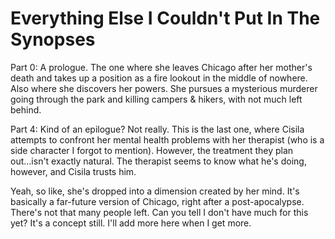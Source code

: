 # Everything Else I Couldn't Put In The Synopses

Part 0: A prologue. The one where she leaves Chicago after her mother's death and takes up a position as a fire lookout in the middle of nowhere. Also where she discovers her powers.
She pursues a mysterious murderer going through the park and killing campers & hikers, with not much left behind. 

Part 4: Kind of an epilogue? Not really. This is the last one, where Cisila attempts to confront her mental health problems with her therapist (who is a side character I forgot to mention).
However, the treatment they plan out...isn't exactly natural. The therapist seems to know what he's doing, however, and Cisila trusts him. 

Yeah, so like, she's dropped into a dimension created by her mind. It's basically a far-future version of Chicago, right after a post-apocalypse. There's not that many people left.
Can you tell I don't have much for this yet? It's a concept still. I'll add more here when I get more.

